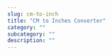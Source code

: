 ```yaml
---
slug: cm-to-inch
title: "CM to Inches Converter"
category: ""
subcategory: ""
description: ""
---
```


